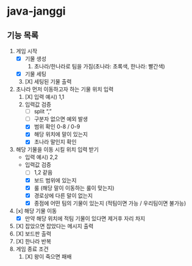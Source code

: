 # java-janggi

## 기능 목록

1. 게임 시작
    - [x] 기물 생성
        1. 초나라/한나라로 팀을 가짐(초나라: 초록색, 한나라: 빨간색)
    - [x] 기물 세팅

    3. [X] 세팅된 기물 출력
2. 초나라 먼저 이동하고자 하는 기물 위치 입력
    1. [X] 입력 예시) 1,1
    2. 입력값 검증
        - [ ] split “,”
        - [ ] 구분자 없으면 예외 발생
        - [X] 범위 확인 0-8 / 0-9
        - [X] 해당 위치에 말이 있는지
        - [X] 초나라 말인지 확인
3. 해당 기물을 이동 시킬 위치 입력 받기
    - 입력 예시) 2,2
    - 입력값 검증
        - [ ] 1,2 같음
        - [X] 보드 범위에 있는지
        - [x] 룰 (해당 말이 이동하는 룰이 맞는지)
        - [x] 경로상에 다른 말이 없는지
        - [x] 종점에 어떤 팀의 기물이 있는지 (적팀이면 가능 / 우리팀이면 불가능)
4. [x] 해당 기물 이동
    - [x] 만약 해당 위치에 적팀 기물이 있다면 제거후 자리 차지
5. [X] 잡았으면 잡았다는 메시지 출력
6. [X] 보드판 출력
7. [X] 한나라 반복
8. 게임 종료 조건
    1. [X] 왕이 죽으면 패배
